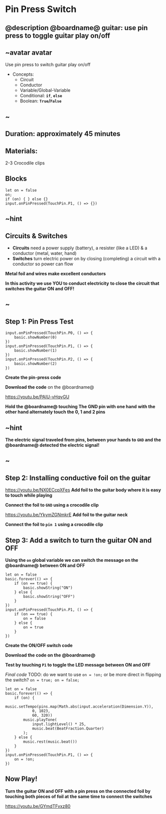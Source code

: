 # Pin Press Switch

## @description @boardname@ guitar: use pin press to toggle guitar play on/off

## ~avatar avatar

Use pin press to switch guitar play on/off

* Concepts: 
    * Circuit
    * Conductor
    * Variable/Global-Variable
    * Conditional: **`if`**, **`else`**
    * Boolean: **`True`/`False`**

## ~

## Duration: approximately 45 minutes

## Materials:

2-3 Crocodile clips

## Blocks

```cards
let on = false
on;
if (on) { } else {}
input.onPinPressed(TouchPin.P1, () => {})
```

## ~hint

## Circuits & Switches

* **Circuits** need a power supply (battery), a resister (like a LED) & a conductor (metal, water, hand)
* **Switches** turn electric power on by closing (completing) a circuit with a conductor so power can flow

**Metal foil and wires make excellent conductors**

**In this activity we use YOU to conduct electricity** **to close the circuit that switches the guitar ON and OFF!**

## ~

## Step 1: Pin Press Test

```blocks
input.onPinPressed(TouchPin.P0, () => {
    basic.showNumber(0)
})
input.onPinPressed(TouchPin.P1, () => {
    basic.showNumber(1)
})
input.onPinPressed(TouchPin.P2, () => {
    basic.showNumber(2)
})
```

**Create the pin-press code**

**Download the code** on the @boardname@

https://youtu.be/PAIU-vHqyGU

**Hold the @boardname@ touching The GND pin with one hand** **with the other hand alternately touch the 0, 1 and 2 pins**

## ~hint

**The electric signal traveled from pins, between your hands to `GND` and the @boardname@ detected the electric signal!**

## ~

## Step 2: Installing conductive foil on the guitar

https://youtu.be/NX0ECcpXFes **Add foil to the guitar body where it is easy to touch while playing**

**Connect the foil to `GND` using a crocodile clip**

https://youtu.be/YkymZGNmkrE **Add foil to the guitar neck**

**Connect the foil to `pin 1` using a crocodile clip**

## Step 3: Add a switch to turn the guitar ON and OFF

**Using the `on` global variable we can switch the message on the @boardname@** **between ON and OFF**

```blocks
let on = false
basic.forever(() => {
    if (on == true) {
        basic.showString("ON")
    } else {
        basic.showString("OFF")
    }
})
input.onPinPressed(TouchPin.P1, () => {
    if (on == true) {
        on = false
    } else {
        on = true
    }
})
```

**Create the ON/OFF switch code**

**Download the code on the @boardname@**

**Test by touching `P1` to toggle the LED message between ON and OFF**

*Final code* TODO: do we want to use `on = !on;` or be more direct in flipping the switch? `on = true; on = false;`

```blocks
let on = false
basic.forever(() => {
    if (on) {
        music.setTempo(pins.map(Math.abs(input.acceleration(Dimension.Y)),
            0, 1023,
            60, 320))
        music.playTone(
            input.lightLevel() * 25,
            music.beat(BeatFraction.Quarter)
        );
    } else {
        music.rest(music.beat())
    }
})
input.onPinPressed(TouchPin.P1, () => {
    on = !on;
})
```

## Now Play!

**Turn the guitar ON and OFF with a pin press on the connected foil by** **touching both pieces of foil at the same time to connect the switches**

https://youtu.be/GYmdTFvxz80